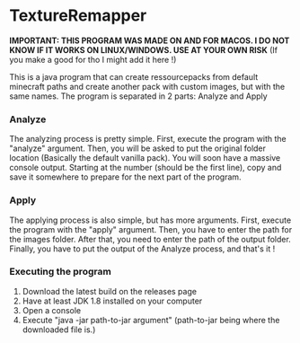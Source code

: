 # TextureRemapper

**IMPORTANT: THIS PROGRAM WAS MADE ON AND FOR MACOS. I DO NOT KNOW IF IT WORKS ON LINUX/WINDOWS. USE AT YOUR OWN RISK** (If you make a good for tho I might add it here !)

This is a java program that can create ressourcepacks from default minecraft paths and create another pack with custom images, but with the same names.
The program is separated in 2 parts: Analyze and Apply

### Analyze
The analyzing process is pretty simple. First, execute the program with the "analyze" argument. Then, you will be asked to put the original folder location (Basically the default vanilla pack). You will soon have a massive console output. Starting at the number (should be the first line), copy and save it somewhere to prepare for the next part of the program.

### Apply
The applying process is also simple, but has more arguments. First, execute the program with the "apply" argument. Then, you have to enter the path for the images folder. After that, you need to enter the path of the output folder. Finally, you have to put the output of the Analyze process, and that's it !

### Executing the program
1. Download the latest build on the releases page
2. Have at least JDK 1.8 installed on your computer
3. Open a console
4. Execute "java -jar path-to-jar argument" (path-to-jar being where the downloaded file is.)
